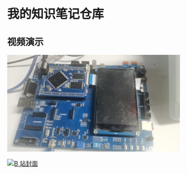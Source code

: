 # 我的知识笔记仓库

## 	视频演示



<img src="./image/demo.png" width="400">

[![B 站封面](https://img.shields.io/badge/B站-播放-red)](https://www.bilibili.com/video/BV1qhewzzE5o/?vd_source=794d0366eb75c2cc484b90bb8d0fedd9)

